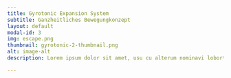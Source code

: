 ```yaml
---
title: Gyrotonic Expansion System
subtitle: Ganzheitliches Bewegungkonzept
layout: default
modal-id: 3
img: escape.png
thumbnail: gyrotonic-2-thumbnail.png
alt: image-alt
description: Lorem ipsum dolor sit amet, usu cu alterum nominavi lobortis. At duo novum diceret. Tantas apeirian vix et, usu sanctus postulant inciderint ut, populo diceret necessitatibus in vim. Cu eum dicam feugiat noluisse.

---
```


